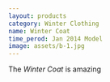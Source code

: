 ```yaml
---
layout: products
category: Winter Clothing
name: Winter Coat
time_perod: Jan 2014 Model
image: assets/b-1.jpg
---
```


The *Winter Coat* is amazing